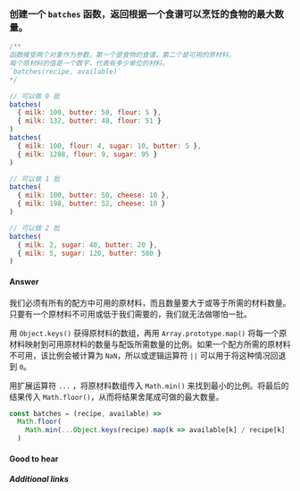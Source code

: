 ### 创建一个 `batches` 函数，返回根据一个食谱可以烹饪的食物的最大数量。

```js
/**
函数接受两个对象作为参数，第一个是食物的食谱，第二个是可用的原材料。
每个原材料的值是一个数字，代表有多少单位的材料。
`batches(recipe, available)`
*/

// 可以做 0 批
batches(
  { milk: 100, butter: 50, flour: 5 },
  { milk: 132, butter: 48, flour: 51 }
)
batches(
  { milk: 100, flour: 4, sugar: 10, butter: 5 },
  { milk: 1288, flour: 9, sugar: 95 }
)

// 可以做 1 批
batches(
  { milk: 100, butter: 50, cheese: 10 },
  { milk: 198, butter: 52, cheese: 10 }
)

// 可以做 2 批
batches(
  { milk: 2, sugar: 40, butter: 20 },
  { milk: 5, sugar: 120, butter: 500 }
)
```

#### Answer

我们必须有所有的配方中可用的原材料，而且数量要大于或等于所需的材料数量。只要有一个原材料不可用或低于我们需要的，我们就无法做哪怕一批。

用 `Object.keys()` 获得原材料的数组，再用 `Array.prototype.map()` 将每一个原材料映射到可用原材料的数量与配饭所需数量的比例。如果一个配方所需的原材料不可用，该比例会被计算为 `NaN`，所以或逻辑运算符 `||` 可以用于将这种情况回退到 `0`。

用扩展运算符 `...` ，将原材料数组传入 `Math.min()` 来找到最小的比例。将最后的结果传入 `Math.floor()`，从而将结果舍尾成可做的最大数量。

```js
const batches = (recipe, available) =>
  Math.floor(
    Math.min(...Object.keys(recipe).map(k => available[k] / recipe[k] || 0))
  )
```

#### Good to hear

##### Additional links

<!-- Whenever possible, link a more detailed explanation. -->

<!-- tags: (javascript) -->

<!-- expertise: (1) -->
